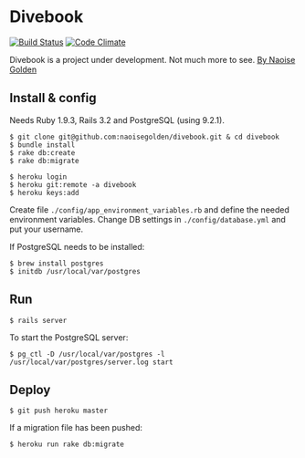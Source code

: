 # Divebook

[![Build Status](https://secure.travis-ci.org/naoisegolden/divebook.png)](http://travis-ci.org/naoisegolden/divebook) [![Code Climate](https://codeclimate.com/badge.png)](https://codeclimate.com/github/naoisegolden/divebook)

Divebook is a project under development. Not much more to see. <a href="https://plus.google.com/103700467070879436555/" rel="author">By Naoise Golden</a>

## Install & config

Needs Ruby 1.9.3, Rails 3.2 and PostgreSQL (using 9.2.1).

    $ git clone git@github.com:naoisegolden/divebook.git & cd divebook
    $ bundle install
    $ rake db:create
    $ rake db:migrate

    $ heroku login
    $ heroku git:remote -a divebook
    $ heroku keys:add

Create file `./config/app_environment_variables.rb` and define the needed environment variables. Change DB settings in `./config/database.yml` and put your username.

If PostgreSQL needs to be installed:

    $ brew install postgres
    $ initdb /usr/local/var/postgres

## Run

    $ rails server

To start the PostgreSQL server:

    $ pg_ctl -D /usr/local/var/postgres -l /usr/local/var/postgres/server.log start

## Deploy

    $ git push heroku master

If a migration file has been pushed: 

    $ heroku run rake db:migrate

